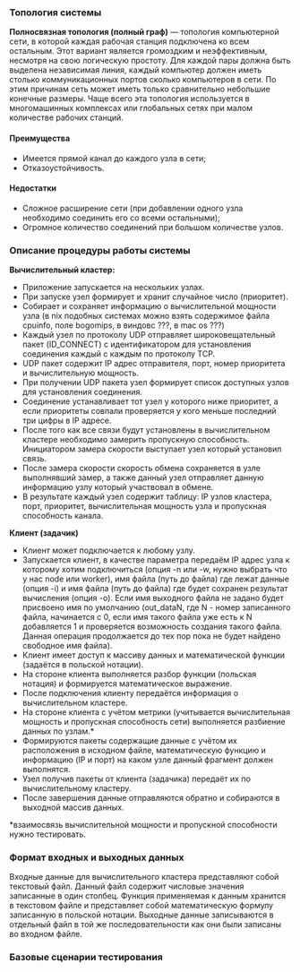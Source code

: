 ### Топология системы
**Полносвязная топология (полный граф)** — топология компьютерной сети, в которой каждая рабочая станция подключена ко всем остальным. Этот вариант является громоздким и неэффективным, несмотря на свою логическую простоту. Для каждой пары должна быть выделена независимая линия, каждый компьютер должен иметь столько коммуникационных портов сколько компьютеров в сети. По этим причинам сеть может иметь только сравнительно небольшие конечные размеры. Чаще всего эта топология используется в многомашинных комплексах или глобальных сетях при малом количестве рабочих станций.

#### Преимущества
- Имеется прямой канал до каждого узла в сети;
- Отказоустойчивость.

#### Недостатки
- Сложное расширение сети (при добавлении одного узла необходимо соединить его со всеми остальными);
- Огромное количество соединений при большом количестве узлов.


### Описание процедуры работы системы
**Вычислительный кластер:**
- Приложение запускается на нескольких узлах.
- При запуске узел формирует и хранит случайное число (приоритет).
- Собирает и сохраняет информацию о вычислительной мощности узла (в nix подобных системах можно взять содержимое файла cpuinfo, поле bogomips, в виндовс ???, в mac os ???)
- Каждый узел по протоколу UDP отправляет широковещательный пакет (ID_CONNECT) с идентификатором для установления соединения каждый с каждым по протоколу TCP.
- UDP пакет содержит IP адрес отправителя, порт, номер приоритета и вычислительную мощность.
- При получении UDP пакета узел формирует список доступных узлов для установления соединения.
- Соединение устанавливает тот узел у которого ниже приоритет, а если приоритеты совпали проверяется у кого меньше последний три цифры в IP адресе.
- После того как все связи будут установлены в вычислительном кластере необходимо замерить пропускную способность. Инициатором замера скорости выступает узел который установил связь.
- После замера скорости скорость обмена сохраняется в узле выполнявший замер, а также данный узел отправляет данную информацию узлу который участвовал в обмене.
- В результате каждый узел содержит таблицу: IP узлов кластера, порт, приоритет, вычислительная мощность узла и пропускная способность канала.


**Клиент (задачик)**
- Клиент может подключается к любому узлу.
- Запускается клиент, в качестве параметра передаём IP адрес узла к которому хотим подключиться (опция -n или -w, нужно выбрать что у нас node или worker), имя файла (путь до файла) где лежат данные (опция -i) и имя файла (путь до файла) где будет сохранен результат вычисления (опция -o). Если имя выходного файла не задано будет присвоено имя по умолчанию (out_dataN, где N - номер записанного файла, начинается с 0, если имя такого файла уже есть к N добавляется 1 и проверяется возможность создания такого файла. Данная операция продолжается до тех пор пока не будет найдено свободное имя файла).
- Клиент имеет доступ к массиву данных и математической функции (задаётся в польской нотации).
- На стороне клиента выполняется разбор функции (польская нотация) и формируется математическое выражение.
- После подключения клиенту передаётся информация о вычислительном кластере.
- На стороне клиента с учётом метрики (учитывается вычислительная мощность и пропускная способность сети) выполняется разбиение данных по узлам.*
- Формируются пакеты содержащие данные с учётом их расположения в исходном файле, математическую функцию и информацию (IP и порт) на каком узле данный фрагмент должен выполнятся.
- Узел получив пакеты от клиента (задачика) передаёт их по вычислительному кластеру.
- После завершения данные отправляются обратно и собираются в выходной массив данных.

*взаимосвязь вычислительной мощности и пропускной способности нужно тестировать.


### Формат входных и выходных данных
Входные данные для вычислительного кластера представляют собой текстовый файл. Данный файл содержит числовые значения записанные в один столбец. Функция применяемая к данным хранится в текстовом файле и представляет собой математическую формулу записанную в польской нотации.
Выходные данные записываются в отдельный файл в той же последовательности как они были записаны во входном файле.

### Базовые сценарии тестирования


